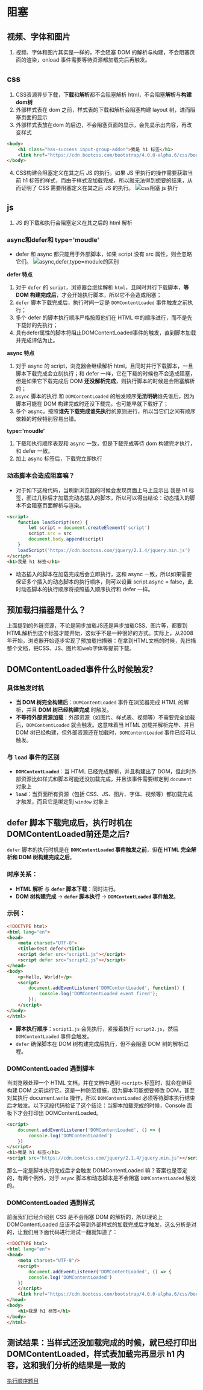 # 阻塞

## 视频、字体和图片
1. 视频、字体和图片其实是一样的，不会阻塞 DOM 的解析与构建，不会阻塞页面的渲染，onload 事件需要等待资源都加载完后再触发。

## css
1. CSS资源异步下载，**下载**和**解析**都不会阻塞解析 html，不会阻塞**解析**与**构建dom树**<link href='./style.css' rel='stylesheet'/>
2. 外部样式表在 dom 之前，样式表的下载和解析会阻塞构建 layout 树，进而阻塞页面的显示
3. 外部样式表放在dom 的后边，不会阻塞页面的显示，会先显示出内容，再改变样式
```html
<body>
    <h1 class="has-success input-group-addon">我是 h1 标签</h1>
    <link href="https://cdn.bootcss.com/bootstrap/4.0.0-alpha.6/css/bootstrap.css" rel="stylesheet" />
</body>
```
4. CSS构建会阻塞定义在其之后 JS 的执行。如果 JS 里执行的操作需要获取当前 h1 标签的样式，而由于样式没加载完成，所以就无法得到想要的结果，从而证明了 CSS 需要阻塞定义在其之后 JS 的执行。
![css阻塞 js 执行](https://pic1.zhimg.com/80/v2-4027eeb997d6a985c6f320469ee40a3a_1440w.webp?source=2c26e567)

## js
1. JS 的下载和执行会阻塞定义在其之后的 html 解析

### async和defer和 type='moudle'
- defer 和 async 都只能用于外部脚本，如果 script 没有 src 属性，则会忽略它们。
![async,defer,type=module的区别](https://camo.githubusercontent.com/8a284bff955372ea4c5c797bd9fceef70e9cfc25353b043958d4dd63471c8a48/68747470733a2f2f627562757a6f752e6f73732d636e2d7368656e7a68656e2e616c6979756e63732e636f6d2f626c6f672f3230323031312f62726f777365725f3030392e706e67)

**defer 特点**
1. 对于 `defer` 的 `script`，浏览器会继续解析 `html`，且同时并行下载脚本，**等 DOM 构建完成后**，才会开始执行脚本，所以它不会造成阻塞；
2. `defer` 脚本下载完成后，执行时间一定是 `DOMContentLoaded` 事件触发之前执行；
3. 多个 defer 的脚本执行顺序严格按照他们在 HTML 中的顺序进行，而不是先下载好的先执行；
4. 具有defer属性的脚本将阻止DOMContentLoaded事件的触发，直到脚本加载并完成评估为止。

**async 特点**
1. 对于 async 的 script，浏览器会继续解析 html，且同时并行下载脚本，一旦脚本下载完成会立刻执行；和 defer 一样，它在下载的时候也不会造成阻塞，但是如果它下载完成后 DOM **还没解析完成**，则执行脚本的时候是会阻塞解析的；
2. `async` 脚本的执行 和 `DOMContentLoaded` 的触发顺序**无法明确**谁先谁后，因为脚本可能在 DOM 构建完成时还没下载完，也可能早就下载好了；
3. 多个 async，按照**谁先下载完成谁先执行**的原则进行，所以当它们之间有顺序依赖的时候特别容易出错。

**type='moudle'**
1. 下载和执行顺序表现和 async 一致，但是下载完成等待 dom 构建完才执行，和 defer 一致。
2. 加上 async 标签后，下载完立即执行

### 动态脚本会造成阻塞嘛？
- 对于如下这段代码，当刷新浏览器的时候会发现页面上马上显示出 我是 h1 标签，而过几秒后才加载完动态插入的脚本，所以可以得出结论：动态插入的脚本不会阻塞页面解析与渲染。
```html
<script>
    function loadScript(src) {
        let script = document.createElement('script')
        script.src = src
        document.body.append(script)
    }
    loadScript('https://cdn.bootcss.com/jquery/2.1.4/jquery.min.js')
</script>
<h1>我是 h1 标签</h1>
```
- 动态插入的脚本在加载完成后会立即执行，这和 async 一致，所以如果需要保证多个插入的动态脚本的执行顺序，则可以设置 script.async = false，此时动态脚本的执行顺序将按照插入顺序执行和 defer 一样。

## 预加载扫描器是什么？
上面提到的外链资源，不论是同步加载JS还是异步加载CSS、图片等，都要到HTML解析到这个标签才能开始，这似乎不是一种很好的方式。实际上，从2008年开始，浏览器开始逐步实现了预加载扫描器：在拿到HTML文档的时候，先扫描整个文档，把CSS、JS、图片和web字体等提前下载。


## DOMContentLoaded事件什么时候触发?

### 具体触发时机
- **当 DOM 树完全构建后**：`DOMContentLoaded` 事件在浏览器完成 HTML 的解析，并且 **DOM 树已经构建完成** 时触发。
- **不等待外部资源加载**：外部资源（如图片、样式表、视频等）不需要完全加载后，`DOMContentLoaded` 就会触发。这意味着当 HTML 加载并解析完毕、并且 DOM 树已经构建，但外部资源还在加载时，`DOMContentLoaded` 事件已经可以触发。

### 与 `load` 事件的区别
- **`DOMContentLoaded`**：当 HTML 已经完成解析，并且构建出了 DOM，但此时外部资源比如样式和脚本可能还没加载完成，并且该事件需要绑定到 `document` 对象上
- **`load`**：当页面所有资源（包括 CSS、JS、图片、字体、视频等）都加载完成才触发，而且它是绑定到 `window` 对象上

## defer 脚本下载完成后，执行时机在DOMContentLoaded前还是之后?
`defer` 脚本的执行时机是在 **`DOMContentLoaded` 事件触发之前**，但**在 HTML 完全解析和 DOM 树构建完成之后**。

### 时序关系：
- **HTML 解析** 与 **`defer` 脚本下载**：同时进行。
- **DOM 树构建完成** → **`defer` 脚本执行** → **`DOMContentLoaded` 事件触发**。

### 示例：

```html
<!DOCTYPE html>
<html lang="en">
<head>
    <meta charset="UTF-8">
    <title>Test defer</title>
    <script defer src="script1.js"></script>
    <script defer src="script2.js"></script>
</head>
<body>
    <p>Hello, World!</p>
    <script>
        document.addEventListener('DOMContentLoaded', function() {
            console.log('DOMContentLoaded event fired');
        });
    </script>
</body>
</html>
```

- **脚本执行顺序**：`script1.js` 会先执行，紧接着执行 `script2.js`，然后 `DOMContentLoaded` 事件会触发。
- `defer` 确保脚本在 DOM 树构建完成后执行，但不会阻塞 DOM 树的解析过程。

### DOMContentLoaded 遇到脚本
当浏览器处理一个 HTML 文档，并在文档中遇到 `<script>` 标签时，就会在继续构建 DOM 之前运行它。这是一种防范措施，因为脚本可能想要修改 DOM，甚至对其执行 document.write 操作，所以 `DOMContentLoaded` 必须等待脚本执行结束后才触发。以下这段代码验证了这个结论：当脚本加载完成的时候，Console 面板下才会打印出 DOMContentLoaded。
```html
<script>
    document.addEventListener('DOMContentLoaded', () => {
        console.log('DOMContentLoaded')
    })
</script>
<h1>我是 h1 标签</h1>
<script src="https://cdn.bootcss.com/jquery/2.1.4/jquery.min.js"></script>
```
那么一定是脚本执行完成后才会触发 DOMContentLoaded 嘛？答案也是否定的，有两个例外，对于 `async` 脚本和动态脚本是不会阻塞 `DOMContentLoaded` 触发的。

### DOMContentLoaded 遇到样式
前面我们已经介绍到 CSS 是不会阻塞 DOM 的解析的，所以理论上 DOMContentLoaded 应该不会等到外部样式的加载完成后才触发，这么分析是对的，让我们用下面代码进行测试一翻就知道了：
```html
<!DOCTYPE html>
<html lang="en">
<head>
    <meta charset="UTF-8"/>
    <script>
        document.addEventListener('DOMContentLoaded', () => {
        console.log('DOMContentLoaded')
    })
    </script>
    <link href="https://cdn.bootcss.com/bootstrap/4.0.0-alpha.6/css/bootstrap.css" rel="stylesheet"/>
</head>
<body>
    <h1>我是 h1 标签</h1>
</body>
</html>
```
测试结果：当样式还没加载完成的时候，就已经打印出 DOMContentLoaded，样式表加载完再显示 h1 内容，这和我们分析的结果是一致的
---
[执行顺序题目](https://zhuanlan.zhihu.com/p/637269351)